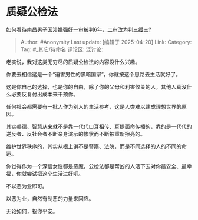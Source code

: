 # 质疑公检法
[如何看待南昌男子因涉嫌强奸一审被判6年，二审改为判三缓三?](https://www.zhihu.com/question/630825458/answer/1897388469925442206)

> Author: #Anonymity
> Last update: [编辑于 2025-04-20]
> Link:
> Category:
> Tag: #_其它/待命名
> 评论区:
> 泛讨论:

老实说，我对这类无穷尽的质疑公检法的内容没什么兴趣。

你要去相信这是一个“迫害男性的黑暗国家”，你就按这个思路去生活就好了。

这是你自己的选择，也是你的自由，除了你的父母和利害攸关的人，其他人真没什么必要反复付出成本来干预你。

任何社会都需要有一批人作为别人的生活参考，这是人类难以建成理想世界的原因。

其实美德、智慧从来就不是靠一代代口耳相传、耳提面命传播的，靠的是一代代的逆反者、反社会者不断亲身演示的惨状而不断被重新擦亮的。

维护世界秩序的，其实从根上讲不是警察、法院，而是不同选择的人的不同的命运。

你觉得作为一个深信女性都是恶魔，公检法都是帮凶的人活下去对你最安全、最幸福，你就尝试把这个生活过好吧。

不以恶为业即可。

以恶为业，自然有制恶的力量来回应。

无论如何，祝你平安。
